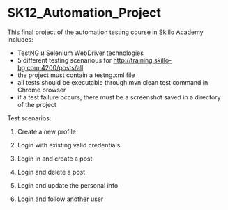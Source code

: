 # SK12_Automation_Project
This final project of the automation testing course in Skillo Academy includes:
 - TestNG и Selenium WebDriver technologies
 - 5 different testing scenarious for  http://training.skillo-bg.com:4200/posts/all
 - the project must contain a  testng.xml file
 - all tests should be executable through mvn clean test command in Chrome browser
 - if a test failure occurs, there must be a screenshot saved in a directory of the project


Test scenarios:

1. Create a new profile

2. Login with existing valid credentials
    
3. Login in and create a post
   
4. Login and delete a post
   
5. Login and update the personal info
  
6. Login and follow another user
